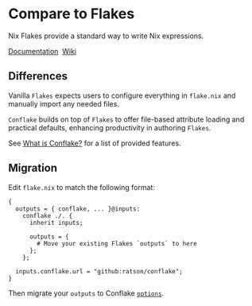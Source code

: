 # Compare to Flakes

Nix Flakes provide a standard way to write Nix expressions.

[Documentation](https://nix.dev/concepts/flakes.html)&nbsp;
[Wiki](https://nixos.wiki/wiki/Flakes)

## Differences

Vanilla `Flakes` expects users to configure everything in `flake.nix`
and manually import any needed files.

`Conflake` builds on top of `Flakes` to offer file-based attribute loading
and practical defaults, enhancing productivity in authoring `Flakes`.

See [What is Conflake?](../guide/introduction.md) for a list of provided features.

## Migration

<!-- #region migration -->

Edit `flake.nix` to match the following format:

```nix{6-8}
{
  outputs = { conflake, ... }@inputs:
    conflake ./. {
      inherit inputs;

      outputs = {
        # Move your existing Flakes `outputs` to here
      };
    };

  inputs.conflake.url = "github:ratson/conflake";
}
```

Then migrate your `outputs` to Conflake [`options`](../options/).

<!-- #endregion migration -->
